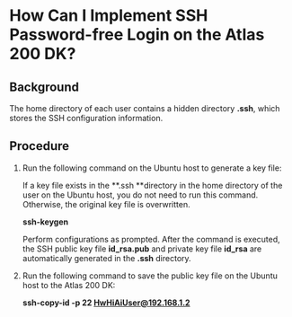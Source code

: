 # How Can I Implement SSH Password-free Login on the Atlas 200 DK?<a name="EN-US_TOPIC_0197154850"></a>

## Background<a name="section146509115335"></a>

The home directory of each user contains a hidden directory  **.ssh**, which stores the SSH configuration information.

## Procedure<a name="section85311431193814"></a>

1.  Run the following command on the Ubuntu host to generate a key file:

    If a key file exists in the  **.ssh **directory in the home directory of the user on the Ubuntu host, you do not need to run this command. Otherwise, the original key file is overwritten.

    **ssh-keygen**

    Perform configurations as prompted. After the command is executed, the SSH public key file  **id\_rsa.pub**  and private key file  **id\_rsa**  are automatically generated in the  **.ssh**  directory.

2.  Run the following command to save the public key file on the Ubuntu host to the Atlas 200 DK:

    **ssh-copy-id -p 22 HwHiAiUser@192.168.1.2**


